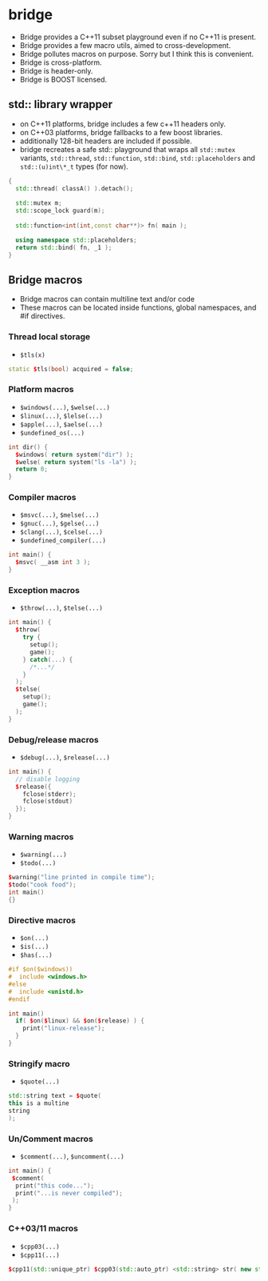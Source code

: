 bridge
======

- Bridge provides a C++11 subset playground even if no C++11 is present.
- Bridge provides a few macro utils, aimed to cross-development.
- Bridge pollutes macros on purpose. Sorry but I think this is convenient.
- Bridge is cross-platform. 
- Bridge is header-only.
- Bridge is BOOST licensed.

## std:: library wrapper

- on C++11 platforms, bridge includes a few c++11 headers only.
- on C++03 platforms, bridge fallbacks to a few boost libraries. 
- additionally 128-bit headers are included if possible.
- bridge recreates a safe std:: playground that wraps all `std::mutex` variants, `std::thread`, `std::function`, `std::bind`, `std::placeholders` and `std::(u)int\*_t` types (for now).

```c++
{
  std::thread( classA() ).detach();
  
  std::mutex m;
  std::scope_lock guard(m);
  
  std::function<int(int,const char**)> fn( main );

  using namespace std::placeholders;
  return std::bind( fn, _1 );
}
```

## Bridge macros
- Bridge macros can contain multiline text and/or code
- These macros can be located inside functions, global namespaces, and #if directives.

### Thread local storage  
- `$tls(x)`

```c++
static $tls(bool) acquired = false;
```

### Platform macros
- `$windows(...)`, `$welse(...)`
- `$linux(...)`, `$lelse(...)`
- `$apple(...)`, `$aelse(...)`
- `$undefined_os(...)`

```c++
int dir() {
  $windows( return system("dir") );
  $welse( return system("ls -la") );
  return 0;
}
```

### Compiler macros
- `$msvc(...)`, `$melse(...)`
- `$gnuc(...)`, `$gelse(...)`
- `$clang(...)`, `$celse(...)`
- `$undefined_compiler(...)`

```c++
int main() {
  $msvc( __asm int 3 );
}
```

### Exception macros
- `$throw(...)`, `$telse(...)`

```c++
int main() {
  $throw(
    try {
      setup(); 
      game();
    } catch(...) {
      /*...*/
    } 
  );
  $telse(
    setup();
    game();
  );
}
```

### Debug/release macros
- `$debug(...)`, `$release(...)`

```c++
int main() {
  // disable logging
  $release({
    fclose(stderr);
    fclose(stdout) 
  });
}
```

### Warning macros
- `$warning(...)`
- `$todo(...)`

```c++
$warning("line printed in compile time");
$todo("cook food");
int main()
{}
```

### Directive macros
- `$on(...)`
- `$is(...)`
- `$has(...)`

```c++
#if $on($windows))
#  include <windows.h>
#else
#  include <unistd.h>
#endif

int main()
  if( $on($linux) && $on($release) ) {
    print("linux-release");
  }
}
```

### Stringify macro
- `$quote(...)`

```c++
std::string text = $quote(
this is a multine
string
);
```

### Un/Comment macros
- `$comment(...)`, `$uncomment(...)`

```c++
int main() {
 $comment(
  print("this code...");
  print("...is never compiled");
 );
}
```

### C++03/11 macros
- `$cpp03(...)`
- `$cpp11(...)`

```c++
$cpp11(std::unique_ptr) $cpp03(std::auto_ptr) <std::string> str( new std::string("hi") );
```
